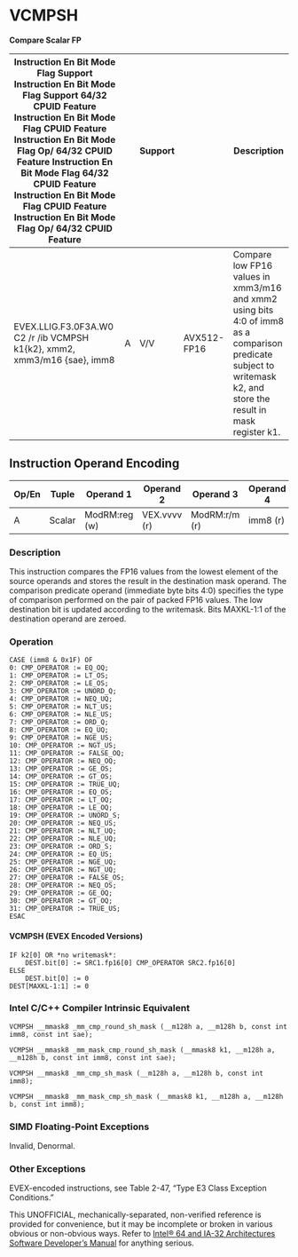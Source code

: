 # VCMPSH

**Compare Scalar FP**

| Instruction En Bit Mode Flag Support Instruction En Bit Mode Flag Support 64/32 CPUID Feature Instruction En Bit Mode Flag CPUID Feature Instruction En Bit Mode Flag Op/ 64/32 CPUID Feature Instruction En Bit Mode Flag 64/32 CPUID Feature Instruction En Bit Mode Flag CPUID Feature Instruction En Bit Mode Flag Op/ 64/32 CPUID Feature |     | Support |             | Description                                                                                                                                                      |
| ---------------------------------------------------------------------------------------------------------------------------------------------------------------------------------------------------------------------------------------------------------------------------------------------------------------------------------------------- | --- | ------- | ----------- | ---------------------------------------------------------------------------------------------------------------------------------------------------------------- |
| EVEX.LLIG.F3.0F3A.W0 C2 /r /ib VCMPSH k1{k2}, xmm2, xmm3/m16 {sae}, imm8                                                                                                                                                                                                                                                                       | A   | V/V     | AVX512-FP16 | Compare low FP16 values in xmm3/m16 and xmm2 using bits 4:0 of imm8 as a comparison predicate subject to writemask k2, and store the result in mask register k1. |

## Instruction Operand Encoding

| Op/En | Tuple  | Operand 1     | Operand 2    | Operand 3     | Operand 4 |
| ----- | ------ | ------------- | ------------ | ------------- | --------- |
| A     | Scalar | ModRM:reg (w) | VEX.vvvv (r) | ModRM:r/m (r) | imm8 (r)  |

### Description

This instruction compares the FP16 values from the lowest element of the source operands and stores the result in the destination mask operand. The comparison predicate operand (immediate byte bits 4:0) specifies the type of comparison performed on the pair of packed FP16 values. The low destination bit is updated according to the writemask. Bits MAXKL-1:1 of the destination operand are zeroed.

### Operation

```
CASE (imm8 & 0x1F) OF
0: CMP_OPERATOR := EQ_OQ;
1: CMP_OPERATOR := LT_OS;
2: CMP_OPERATOR := LE_OS;
3: CMP_OPERATOR := UNORD_Q;
4: CMP_OPERATOR := NEQ_UQ;
5: CMP_OPERATOR := NLT_US;
6: CMP_OPERATOR := NLE_US;
7: CMP_OPERATOR := ORD_Q;
8: CMP_OPERATOR := EQ_UQ;
9: CMP_OPERATOR := NGE_US;
10: CMP_OPERATOR := NGT_US;
11: CMP_OPERATOR := FALSE_OQ;
12: CMP_OPERATOR := NEQ_OQ;
13: CMP_OPERATOR := GE_OS;
14: CMP_OPERATOR := GT_OS;
15: CMP_OPERATOR := TRUE_UQ;
16: CMP_OPERATOR := EQ_OS;
17: CMP_OPERATOR := LT_OQ;
18: CMP_OPERATOR := LE_OQ;
19: CMP_OPERATOR := UNORD_S;
20: CMP_OPERATOR := NEQ_US;
21: CMP_OPERATOR := NLT_UQ;
22: CMP_OPERATOR := NLE_UQ;
23: CMP_OPERATOR := ORD_S;
24: CMP_OPERATOR := EQ_US;
25: CMP_OPERATOR := NGE_UQ;
26: CMP_OPERATOR := NGT_UQ;
27: CMP_OPERATOR := FALSE_OS;
28: CMP_OPERATOR := NEQ_OS;
29: CMP_OPERATOR := GE_OQ;
30: CMP_OPERATOR := GT_OQ;
31: CMP_OPERATOR := TRUE_US;
ESAC

```

#### VCMPSH (EVEX Encoded Versions)

```
IF k2[0] OR *no writemask*:
    DEST.bit[0] := SRC1.fp16[0] CMP_OPERATOR SRC2.fp16[0]
ELSE
    DEST.bit[0] := 0
DEST[MAXKL-1:1] := 0

```

### Intel C/C++ Compiler Intrinsic Equivalent

```
VCMPSH __mmask8 _mm_cmp_round_sh_mask (__m128h a, __m128h b, const int imm8, const int sae);

```

```
VCMPSH __mmask8 _mm_mask_cmp_round_sh_mask (__mmask8 k1, __m128h a, __m128h b, const int imm8, const int sae);

```

```
VCMPSH __mmask8 _mm_cmp_sh_mask (__m128h a, __m128h b, const int imm8);

```

```
VCMPSH __mmask8 _mm_mask_cmp_sh_mask (__mmask8 k1, __m128h a, __m128h b, const int imm8);

```

### SIMD Floating-Point Exceptions

Invalid, Denormal.

### Other Exceptions

EVEX-encoded instructions, see Table 2-47, “Type E3 Class Exception Conditions.”

This UNOFFICIAL, mechanically-separated, non-verified reference is provided for convenience, but it may be
incomplete or broken in various obvious or non-obvious
ways. Refer to [Intel® 64 and IA-32 Architectures Software Developer’s Manual](https://software.intel.com/en-us/download/intel-64-and-ia-32-architectures-sdm-combined-volumes-1-2a-2b-2c-2d-3a-3b-3c-3d-and-4) for anything serious.
